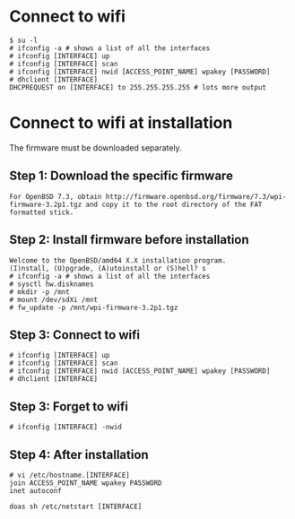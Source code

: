 # Connect to wifi
```shell
$ su -l
# ifconfig -a # shows a list of all the interfaces 
# ifconfig [INTERFACE] up
# ifconfig [INTERFACE] scan
# ifconfig [INTERFACE] nwid [ACCESS_POINT_NAME] wpakey [PASSWORD]
# dhclient [INTERFACE] 
DHCPREQUEST on [INTERFACE] to 255.255.255.255 # lots more output
```

# Connect to wifi at installation
The firmware must be downloaded separately.

## Step 1: Download the specific firmware
```text
For OpenBSD 7.3, obtain http://firmware.openbsd.org/firmware/7.3/wpi-firmware-3.2p1.tgz and copy it to the root directory of the FAT formatted stick.
```

## Step 2: Install firmware before installation
```text
Welcome to the OpenBSD/amd64 X.X installation program.
(I)nstall, (U)pgrade, (A)utoinstall or (S)hell? s
# ifconfig -a # shows a list of all the interfaces
# sysctl hw.disknames
# mkdir -p /mnt
# mount /dev/sdXi /mnt
# fw_update -p /mnt/wpi-firmware-3.2p1.tgz
```

## Step 3: Connect to wifi
```shell
# ifconfig [INTERFACE] up
# ifconfig [INTERFACE] scan
# ifconfig [INTERFACE] nwid [ACCESS_POINT_NAME] wpakey [PASSWORD]
# dhclient [INTERFACE] 
```

## Step 3: Forget to wifi
```shell
# ifconfig [INTERFACE] -nwid 
```

## Step 4: After installation
```shell
# vi /etc/hostname.[INTERFACE]
join ACCESS_POINT_NAME wpakey PASSWORD
inet autoconf
```

```shell
doas sh /etc/netstart [INTERFACE]
```